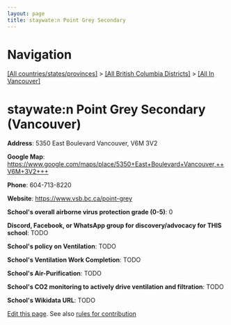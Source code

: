 ```yaml
---
layout: page
title: staywate:n Point Grey Secondary
---
```

# Navigation

[[All countries/states/provinces]](../../..) > [[All British Columbia Districts]](../..) > [[All In Vancouver]](..)

# staywate:n Point Grey Secondary (Vancouver)

**Address**: 5350 East Boulevard Vancouver,  V6M 3V2

**Google Map**: <https://www.google.com/maps/place/5350+East+Boulevard+Vancouver,++V6M+3V2+++>

**Phone**: 604-713-8220

**Website**: <https://www.vsb.bc.ca/point-grey>

**School's overall airborne virus protection grade (0-5)**: 0

**Discord, Facebook, or WhatsApp group for discovery/advocacy for THIS school**: TODO

**School's policy on Ventilation**: TODO

**School's Ventilation Work Completion**: TODO

**School's Air-Purification**: TODO

**School's CO2 monitoring to actively drive ventilation and filtration**: TODO

**School's Wikidata URL**: TODO


[Edit this page](https://github.com/ventilate-schools/BC/edit/main/././Vancouver/staywate:n_Point_Grey_Secondary.md). See also [rules for contribution](../../../contribution-rules/)